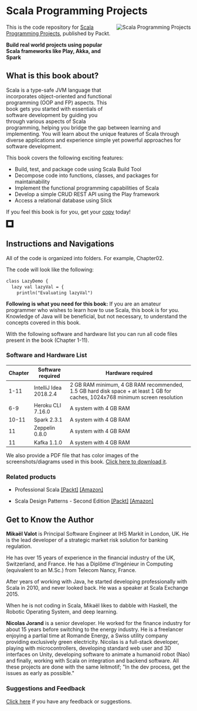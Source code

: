 # Scala Programming Projects

<a href="https://www.packtpub.com/application-development/scala-programming-projects?utm_source=github&utm_medium=repository&utm_campaign=9781788397643 "><img src="https://d255esdrn735hr.cloudfront.net/sites/default/files/imagecache/ppv4_main_book_cover/B08395.png" alt="Scala Programming Projects" height="256px" align="right"></a>

This is the code repository for [Scala Programming Projects](https://www.packtpub.com/application-development/scala-programming-projects?utm_source=github&utm_medium=repository&utm_campaign=9781788397643), published by Packt.

**Build real world projects using popular Scala frameworks like Play, Akka, and Spark**

## What is this book about?
Scala is a type-safe JVM language that incorporates object-oriented and functional programming (OOP and FP) aspects. This book gets you started with essentials of software development by guiding you through various aspects of Scala programming, helping you bridge the gap between learning and implementing. You will learn about the unique features of Scala through diverse applications and experience simple yet powerful approaches for software development.

This book covers the following exciting features:
* Build, test, and package code using Scala Build Tool 
* Decompose code into functions, classes, and packages for maintainability 
* Implement the functional programming capabilities of Scala 
* Develop a simple CRUD REST API using the Play framework 
* Access a relational database using Slick 

If you feel this book is for you, get your [copy](https://www.amazon.com/dp/1788397649) today!

<a href="https://www.packtpub.com/?utm_source=github&utm_medium=banner&utm_campaign=GitHubBanner"><img src="https://raw.githubusercontent.com/PacktPublishing/GitHub/master/GitHub.png" 
alt="https://www.packtpub.com/" border="5" /></a>

## Instructions and Navigations
All of the code is organized into folders. For example, Chapter02.

The code will look like the following:
```
class LazyDemo {
  lazy val lazyVal = {
    println("Evaluating lazyVal")
```

**Following is what you need for this book:**
If you are an amateur programmer who wishes to learn how to use Scala, this book is for you. Knowledge of Java will be beneficial, but not necessary, to understand the concepts covered in this book.

With the following software and hardware list you can run all code files present in the book (Chapter 1-11).
### Software and Hardware List
| Chapter | Software required | Hardware required |
| -------- | ------------------------------------ | ----------------------------------- |
| 1-11 | IntelliJ Idea 2018.2.4 | 2 GB RAM minimum, 4 GB RAM recommended, 1.5 GB hard disk space + at least 1 GB for caches, 1024x768 minimum screen resolution|
|6-9|Heroku CLI 7.16.0|A system  with 4 GB RAM|
|10-11|Spark 2.3.1|A system with 4 GB RAM|
|11|Zeppelin 0.8.0|A system with 4 GB RAM|
|11|Kafka 1.1.0|A system with 4 GB RAM|

We also provide a PDF file that has color images of the screenshots/diagrams used in this book. [Click here to download it](https://www.packtpub.com/sites/default/files/downloads/9781788397643_ColorImages.pdf).

### Related products
* Professional Scala [[Packt]](https://www.packtpub.com/web-development/professional-scala?utm_source=github&utm_medium=repository&utm_campaign=9781789533835) [[Amazon]](https://www.amazon.com/dp/B07G49XFYJ)

* Scala Design Patterns - Second Edition [[Packt]](https://www.packtpub.com/application-development/scala-design-patterns-second-edition?utm_source=github&utm_medium=repository&utm_campaign=9781788471305) [[Amazon]](https://www.amazon.com/dp/B075Z2CMRX)

## Get to Know the Author
**Mikaël Valot**
is Principal Software Engineer at IHS Markit in London, UK. He is the lead developer of a strategic market risk solution for banking regulation.

He has over 15 years of experience in the financial industry of the UK, Switzerland, and France. He has a Diplôme d'Ingénieur in Computing (equivalent to an M.Sc.) from Telecom Nancy, France.

After years of working with Java, he started developing professionally with Scala in 2010, and never looked back. He was a speaker at Scala Exchange 2015.

When he is not coding in Scala, Mikaël likes to dabble with Haskell, the Robotic Operating System, and deep learning.

**Nicolas Jorand**
is a senior developer. He worked for the finance industry for about 15 years before switching to the energy industry. He is a freelancer enjoying a partial time at Romande Energy, a Swiss utility company providing exclusively green electricity. Nicolas is a full-stack developer, playing with microcontrollers, developing standard web user and 3D interfaces on Unity, developing software to animate a humanoid robot (Nao) and finally, working with Scala on integration and backend software. All these projects are done with the same leitmotif; "In the dev process, get the issues as early as possible."

### Suggestions and Feedback
[Click here](https://docs.google.com/forms/d/e/1FAIpQLSdy7dATC6QmEL81FIUuymZ0Wy9vH1jHkvpY57OiMeKGqib_Ow/viewform) if you have any feedback or suggestions.


